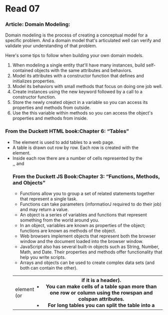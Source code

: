 # Read 07
### Article: Domain Modeling:
Domain modeling is the process of creating a conceptual model for a specific problem. And a domain model that's articulated well can verify and validate your understanding of that problem.

Here's some tips to follow when building your own domain models.

1. When modeling a single entity that'll have many instances, build self-contained objects with the same attributes and behaviors.
2. Model its attributes with a constructor function that defines and initializes properties.
3. Model its behaviors with small methods that focus on doing one job well.
4. Create instances using the new keyword followed by a call to a constructor function.
5. Store the newly created object in a variable so you can access its properties and methods from outside.
6. Use the this variable within methods so you can access the object's properties and methods from inside.

### From the Duckett HTML book:Chapter 6: “Tables” 
* The <table> element is used to add tables to a web
page.
* A table is drawn out row by row. Each row is created
with the <tr> element.
* Inside each row there are a number of cells
represented by the <td> element (or <th> if it is a
header).
* You can make cells of a table span more than one row
or column using the rowspan and colspan attributes.
* For long tables you can split the table into a <thead>,
<tbody>, and <tfoot>


### From the Duckett JS Book:Chapter 3: “Functions, Methods, and Objects”

* Functions allow you to group a set of related
statements together that represent a single task.
* Functions can take parameters (informatiorJ required
to do their job) and may return a value.
* An object is a series of variables and functions that
represent something from the world around you.
* In an object, variables are known as properties of the
object; functions are known as methods of the object.
* Web browsers implement objects that represent both
the browser window and the document loaded into the
browser window.
* JavaScript also has several built-in objects such as
String, Number, Math, and Date. Their properties and
methods offer functionality that help you write scripts.
* Arrays and objects can be used to create complex data
sets (and both can contain the other). 